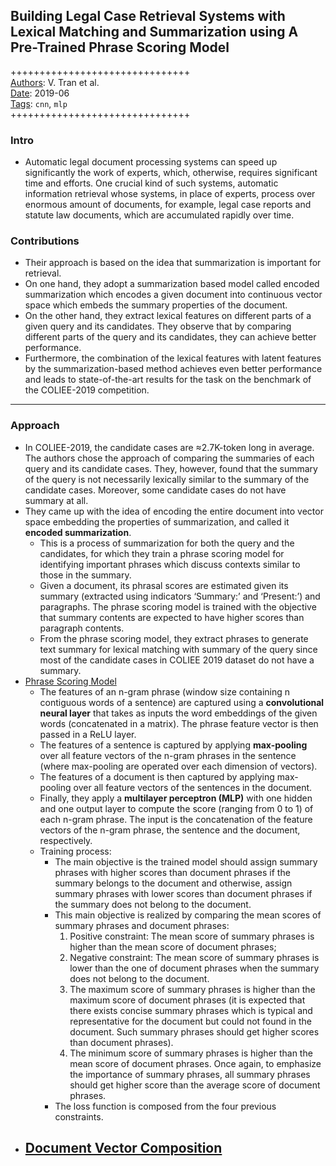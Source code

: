 ## Building Legal Case Retrieval Systems with Lexical Matching and Summarization using A Pre-Trained Phrase Scoring Model

+++++++++++++++++++++++++++++++  
<ins>Authors</ins>: V. Tran et al.  
<ins>Date</ins>: 2019-06  
<ins>Tags</ins>: `cnn`, `mlp`  
+++++++++++++++++++++++++++++++  


### Intro

- Automatic legal document processing systems can speed up significantly the work of experts, which, otherwise, requires significant time and efforts. One crucial kind of such systems, automatic information retrieval whose systems, in place of experts, process over enormous amount of documents, for example, legal case reports and statute law documents, which are accumulated rapidly over time.


### Contributions

- Their approach is based on the idea that summarization is important for retrieval.
- On one hand, they adopt a summarization based model called encoded summarization which encodes a given document into continuous vector space which embeds the summary properties of the document.
- On the other hand, they extract lexical features on different parts of a given query and its candidates. They observe that by comparing different parts of the query and its candidates, they can achieve better performance.
- Furthermore, the combination of the lexical features with latent features by the summarization-based method achieves even better performance and leads to state-of-the-art results for the task on the benchmark of the COLIEE-2019 competition.

***

### Approach

- In COLIEE-2019, the candidate cases are ≈2.7K-token long in average. The authors chose the approach of comparing the summaries of each query and its candidate cases. They, however, found that the summary of the query is not necessarily lexically similar to the summary of the candidate cases. Moreover, some candidate cases do not have summary at all.
- They came up with the idea of encoding the entire document into vector space embedding the properties of summarization, and called it **encoded summarization**.
  - This is a process of summarization for both the query and the candidates, for which they train a phrase scoring model for identifying important phrases which discuss contexts similar to those in the summary.
  - Given a document, its phrasal scores are estimated given its summary (extracted using indicators ‘Summary:’ and ‘Present:’) and paragraphs. The phrase scoring model is trained with the objective that summary contents are expected to have higher scores than paragraph contents.
  - From the phrase scoring model, they extract phrases to generate text summary for lexical matching with summary of the query since most of the candidate cases in COLIEE 2019 dataset do not have a summary.
- <ins>Phrase Scoring Model</ins>
  - The features of an n-gram phrase (window size containing n contiguous words of a sentence) are captured using a **convolutional neural layer** that takes as inputs the word embeddings of the given words (concatenated in a matrix). The phrase feature vector is then passed in a ReLU layer.
  - The features of a sentence is captured by applying **max-pooling** over all feature vectors of the n-gram phrases in the sentence (where max-pooling are operated over each dimension of vectors).
  - The features of a document is then captured by applying max-pooling over all feature vectors of the sentences in the document.
  - Finally, they apply a **multilayer perceptron (MLP)** with one hidden and one output layer to compute the score (ranging from 0 to 1) of each n-gram phrase. The input is the concatenation of the feature vectors of the n-gram phrase, the sentence and the document, respectively.
  - Training process:
    - The main objective is the trained model should assign summary phrases with higher scores than document phrases if the summary belongs to the document and otherwise, assign summary phrases with lower scores than document phrases if the summary does not belong to the document.
    - This main objective is realized by comparing the mean scores of summary phrases and document phrases:
      1. Positive constraint: The mean score of summary phrases is higher than the mean score of document phrases;
      2. Negative constraint: The mean score of summary phrases is lower than the one of document phrases when the summary does not belong to the document.
      3. The maximum score of summary phrases is higher than the maximum score of document phrases (it is expected that there exists concise summary phrases which is typical and representative for the document but could not found in the document. Such summary phrases should get higher scores than document phrases).
      4. The minimum score of summary phrases is higher than the mean score of document phrases. Once again, to emphasize the importance of summary phrases, all summary phrases should get higher score than the average score of document phrases.
    - The loss function is composed from the four previous constraints.
- <ins>Document Vector Composition</ins>
  -
